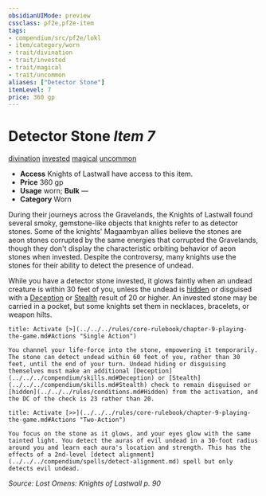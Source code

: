 ```yaml
---
obsidianUIMode: preview
cssclass: pf2e,pf2e-item
tags:
- compendium/src/pf2e/lokl
- item/category/worn
- trait/divination
- trait/invested
- trait/magical
- trait/uncommon
aliases: ["Detector Stone"]
itemLevel: 7
price: 360 gp
---
```

# Detector Stone *Item 7*  
[divination](../../../rules/traits/divination.md)  [invested](../../../rules/traits/invested.md)  [magical](../../../rules/traits/magical.md)  [uncommon](../../../rules/traits/uncommon.md)  

- **Access** Knights of Lastwall have access to this item.
- **Price** 360 gp
- **Usage** worn; **Bulk** —
- **Category** Worn

During their journeys across the Gravelands, the Knights of Lastwall found several smoky, gemstone-like objects that knights refer to as detector stones. Some of the knights' Magaambyan allies believe the stones are aeon stones corrupted by the same energies that corrupted the Gravelands, though they don't display the characteristic orbiting behavior of aeon stones when invested. Despite the controversy, many knights use the stones for their ability to detect the presence of undead.

While you have a detector stone invested, it glows faintly when an undead creature is within 30 feet of you, unless the undead is [hidden](../../../rules/conditions.md#Hidden) or disguised with a [Deception](../../skills.md#Deception) or [Stealth](../../skills.md#Stealth) result of 20 or higher. An invested stone may be carried in a pocket, but some knights set them in necklaces, bracelets, or weapon hilts.

```ad-embed-ability
title: Activate [>](../../../rules/core-rulebook/chapter-9-playing-the-game.md#Actions "Single Action")

You channel your life-force into the stone, empowering it temporarily. The stone can detect undead within 60 feet of you, rather than 30 feet, until the end of your turn. Undead hiding or disguising themselves must make an additional [Deception](../../../compendium/skills.md#Deception) or [Stealth](../../../compendium/skills.md#Stealth) check to remain disguised or [hidden](../../../rules/conditions.md#Hidden) from the activation, and the DC of the check is 23 rather than 20.
```

```ad-embed-ability
title: Activate [>>](../../../rules/core-rulebook/chapter-9-playing-the-game.md#Actions "Two-Action")

You focus on the stone as it glows, and your eyes glow with the same tainted light. You detect the auras of evil undead in a 30-foot radius around you and learn each aura's location and strength. This has the effects of a 2nd-level [detect alignment](../../../compendium/spells/detect-alignment.md) spell but only detects evil undead.
```

*Source: Lost Omens: Knights of Lastwall p. 90*

